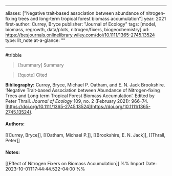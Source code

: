   
---
aliases: ["Negative trait‐based association between abundance of nitrogen‐fixing trees and long‐term tropical forest biomass accumulation"] 
year: 2021 
first-author: Currey, Bryce
publisher: "Journal of Ecology" 
tags: [model, biomass, regrowth, data/plots, nitrogen/fixers, biogeochemistry]
url: https://besjournals.onlinelibrary.wiley.com/doi/10.1111/1365-2745.13524 
type: lit_note
at-a-glance: ""

--- 
#tribble
>[!summary] Summary

>[!quote] Cited

**Bibliography:** Currey, Bryce, Michael P. Oatham, and E. N. Jack Brookshire. ‘Negative Trait‐based Association between Abundance of Nitrogen‐fixing Trees and Long‐term Tropical Forest Biomass Accumulation’. Edited by Peter Thrall. _Journal of Ecology_ 109, no. 2 (February 2021): 966–74. [https://doi.org/10.1111/1365-2745.13524](https://doi.org/10.1111/1365-2745.13524). 

#### Authors:
[[Currey, Bryce]], [[Oatham, Michael P.]], [[Brookshire, E. N. Jack]], [[Thrall, Peter]]
#### Notes:
  
[[Effect of Nitrogen Fixers on Biomass Accumulation]]
%% Import Date: 2023-10-01T17:44:44.522-04:00 %%
